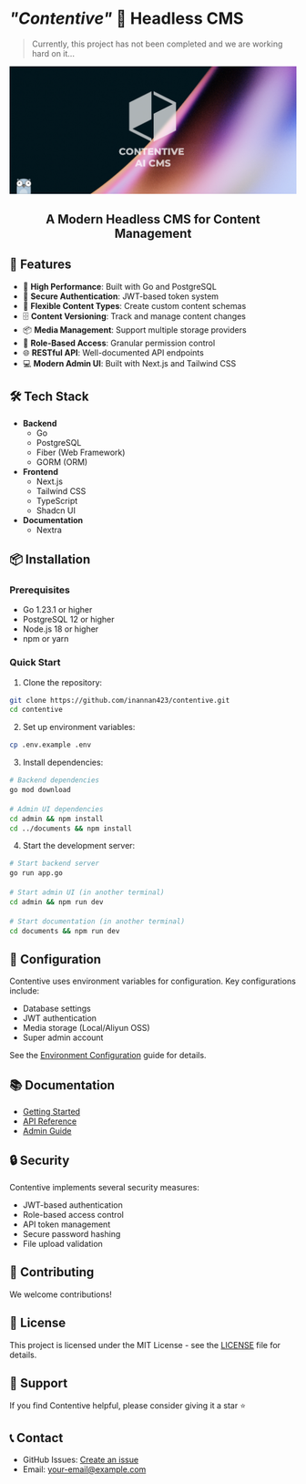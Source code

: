 # _"Contentive"_ 📖 Headless CMS

> Currently, this project has not been completed and we are working hard on it...

<img src="./documents/public/contentive_post.png" alt="Contentive Logo">
<div align="center">
  <h2>A Modern Headless CMS for Content Management</h3>
</div>

## 🌟 Features

- 🚀 **High Performance**: Built with Go and PostgreSQL
- 🔐 **Secure Authentication**: JWT-based token system
- 📝 **Flexible Content Types**: Create custom content schemas
- 🗄️ **Content Versioning**: Track and manage content changes
- 📦 **Media Management**: Support multiple storage providers
- 🔑 **Role-Based Access**: Granular permission control
- 🌐 **RESTful API**: Well-documented API endpoints
- 💻 **Modern Admin UI**: Built with Next.js and Tailwind CSS

## 🛠️ Tech Stack

- **Backend**
  - Go
  - PostgreSQL
  - Fiber (Web Framework)
  - GORM (ORM)
- **Frontend**
  - Next.js
  - Tailwind CSS
  - TypeScript
  - Shadcn UI
- **Documentation**
  - Nextra

## 📦 Installation

### Prerequisites

- Go 1.23.1 or higher
- PostgreSQL 12 or higher
- Node.js 18 or higher
- npm or yarn

### Quick Start

1. Clone the repository:

```bash
git clone https://github.com/inannan423/contentive.git
cd contentive
```

2. Set up environment variables:

```bash
cp .env.example .env
```

3. Install dependencies:

```bash
# Backend dependencies
go mod download

# Admin UI dependencies
cd admin && npm install
cd ../documents && npm install
```

4. Start the development server:

```bash
# Start backend server
go run app.go

# Start admin UI (in another terminal)
cd admin && npm run dev

# Start documentation (in another terminal)
cd documents && npm run dev
```

## 🔧 Configuration

Contentive uses environment variables for configuration. Key configurations include:

- Database settings
- JWT authentication
- Media storage (Local/Aliyun OSS)
- Super admin account

See the [Environment Configuration](https://contentive-docs.vercel.app/getting-started/environments) guide for details.

## 📚 Documentation

- [Getting Started](https://contentive-docs.vercel.app/getting-started)
- [API Reference](https://contentive-docs.vercel.app/api)
- [Admin Guide](https://contentive-docs.vercel.app/admin)

## 🔒 Security

Contentive implements several security measures:

- JWT-based authentication
- Role-based access control
- API token management
- Secure password hashing
- File upload validation

## 🤝 Contributing

We welcome contributions!

## 📄 License

This project is licensed under the MIT License - see the [LICENSE](LICENSE) file for details.

## 🌟 Support

If you find Contentive helpful, please consider giving it a star ⭐️

## 📞 Contact

- GitHub Issues: [Create an issue](https://github.com/inannan423/contentive/issues)
- Email: [your-email@example.com](mailto:jetzihan@outlook.com)

